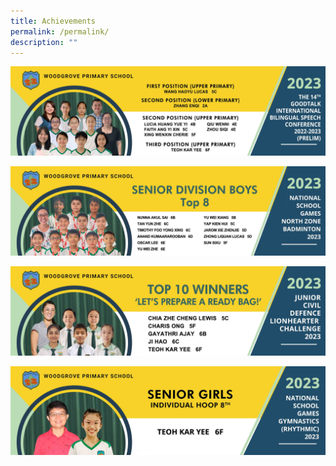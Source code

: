 ```yaml
---
title: Achievements
permalink: /permalink/
description: ""
---
```

![The 14th goodtalk speech conference](/images/Banner%202023/banner_14th%20goodtalk%20speech%20conference_f.jpg)

![Badminton Senior Boys](/images/Banner%202023/banner_badminton%20senior%20boys_f.jpg)

![Best Ready Bag 2023](/images/Banner%202023/banner_best%20ready%20bag%202023.jpg)

![National School Games Gymnastics 2023](/images/Banner%202023/banner_nsg%20gymnastics%202023.jpg)